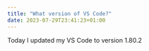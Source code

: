```yaml
---
title: "What version of VS Code?"
date: 2023-07-29T23:41:23+01:00
---
```

Today I updated my VS Code to version 1.80.2
